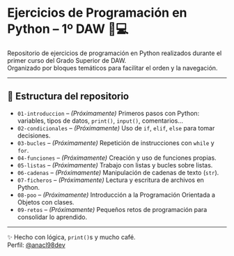 # Ejercicios de Programación en Python – 1º DAW 🐍💻

Repositorio de ejercicios de programación en Python realizados durante el primer curso del Grado Superior de DAW.  
Organizado por bloques temáticos para facilitar el orden y la navegación.

---

## 📂 Estructura del repositorio

- `01-introduccion` – *(Próximamente)* Primeros pasos con Python: variables, tipos de datos, `print()`, `input()`, comentarios...
- `02-condicionales` – *(Próximamente)* Uso de `if`, `elif`, `else` para tomar decisiones.
- `03-bucles` – *(Próximamente)* Repetición de instrucciones con `while` y `for`.
- `04-funciones` – *(Próximamente)* Creación y uso de funciones propias.
- `05-listas` – *(Próximamente)* Trabajo con listas y bucles sobre listas.
- `06-cadenas` – *(Próximamente)* Manipulación de cadenas de texto (`str`).
- `07-ficheros` – *(Próximamente)* Lectura y escritura de archivos en Python.
- `08-poo` – *(Próximamente)* Introducción a la Programación Orientada a Objetos con clases.
- `09-retos` – *(Próximamente)* Pequeños retos de programación para consolidar lo aprendido.

---

✨ Hecho con lógica, `print()`s y mucho café.  
Perfil: [@anacl98dev](https://github.com/anacl98dev)
